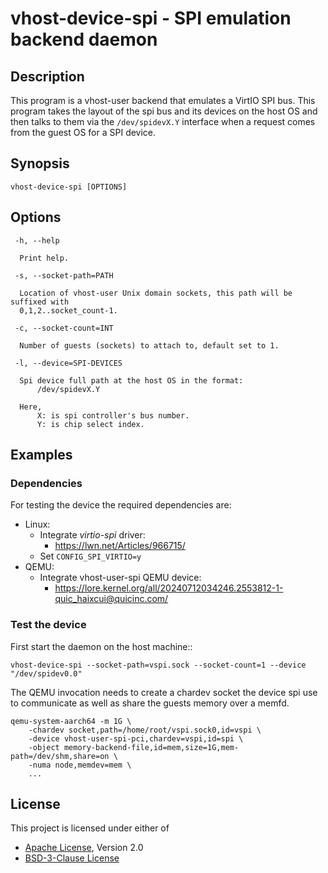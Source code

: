 # vhost-device-spi - SPI emulation backend daemon

## Description
This program is a vhost-user backend that emulates a VirtIO SPI bus.
This program takes the layout of the spi bus and its devices on the host
OS and then talks to them via the `/dev/spidevX.Y` interface when a request
comes from the guest OS for a SPI device.

## Synopsis

```shell
vhost-device-spi [OPTIONS]
```

## Options
```text
 -h, --help

  Print help.

 -s, --socket-path=PATH

  Location of vhost-user Unix domain sockets, this path will be suffixed with
  0,1,2..socket_count-1.

 -c, --socket-count=INT

  Number of guests (sockets) to attach to, default set to 1.

 -l, --device=SPI-DEVICES

  Spi device full path at the host OS in the format:
      /dev/spidevX.Y

  Here,
      X: is spi controller's bus number.
      Y: is chip select index.
```

## Examples

### Dependencies
For testing the device the required dependencies are:
- Linux:
    - Integrate *virtio-spi* driver:
        - https://lwn.net/Articles/966715/
    - Set `CONFIG_SPI_VIRTIO=y`
- QEMU:
    - Integrate vhost-user-spi QEMU device:
        - https://lore.kernel.org/all/20240712034246.2553812-1-quic_haixcui@quicinc.com/

### Test the device
First start the daemon on the host machine::

```console
vhost-device-spi --socket-path=vspi.sock --socket-count=1 --device "/dev/spidev0.0"
```

The QEMU invocation needs to create a chardev socket the device spi
use to communicate as well as share the guests memory over a memfd.

```console
qemu-system-aarch64 -m 1G \
    -chardev socket,path=/home/root/vspi.sock0,id=vspi \
    -device vhost-user-spi-pci,chardev=vspi,id=spi \
    -object memory-backend-file,id=mem,size=1G,mem-path=/dev/shm,share=on \
    -numa node,memdev=mem \
    ...
```

## License

This project is licensed under either of

- [Apache License](http://www.apache.org/licenses/LICENSE-2.0), Version 2.0
- [BSD-3-Clause License](https://opensource.org/licenses/BSD-3-Clause)
